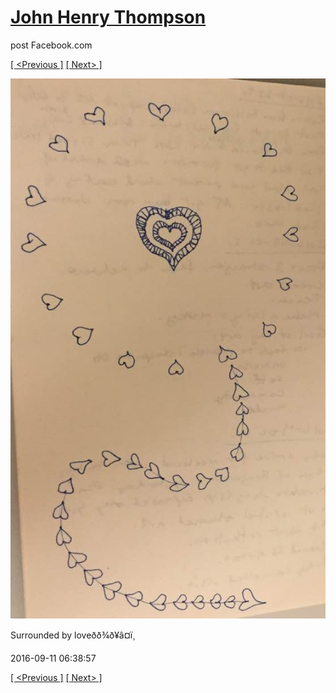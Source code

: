# [John Henry Thompson](../README.md)
post Facebook.com

[[ <Previous ]](2016-09-11-4.md) [[ Next> ]](2016-09-03-1.md)

[![](../media/2016-09-11/Timeline-Photos-Surrounded-by-love.jpg)](../README.md)

Surrounded by loveðð¾ð¥â¤ï¸

2016-09-11 06:38:57

[[ <Previous ]](2016-09-11-4.md) [[ Next> ]](2016-09-03-1.md)